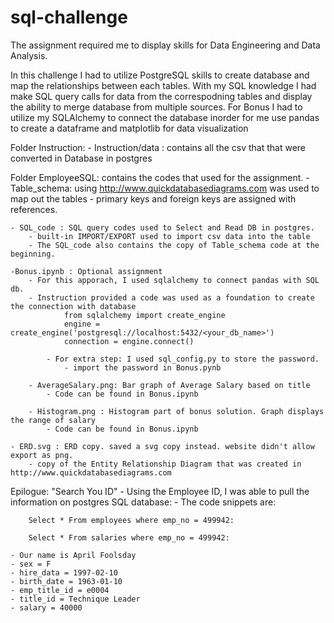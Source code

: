 # sql-challenge

The assignment required me to display skills for Data Engineering and Data Analysis.

In this challenge I had to utilize PostgreSQL skills to create database and map the relationships between each tables. With my SQL knowledge I had make SQL query calls for data from the correspodning tables and display the ability to merge database from multiple sources. For Bonus I had to utilize my SQLAlchemy to connect the database inorder for me use pandas to create a dataframe and matplotlib for data visualization


Folder Instruction: 
    - Instruction/data : contains all the csv that that were converted in Database in postgres

Folder EmployeeSQL: contains the codes that used for the assignment. 
    - Table_schema: using http://www.quickdatabasediagrams.com was used to map out the tables
        - primary keys and foreign keys are assigned with references.

    - SQL_code : SQL query codes used to Select and Read DB in postgres.
        - built-in IMPORT/EXPORT used to import csv data into the table
        - The SQL_code also contains the copy of Table_schema code at the beginning.
    
    -Bonus.ipynb : Optional assignment
        - For this apporach, I used sqlalchemy to connect pandas with SQL db.
        - Instruction provided a code was used as a foundation to create the connection with database
                from sqlalchemy import create_engine
                engine = create_engine('postgresql://localhost:5432/<your_db_name>')
                connection = engine.connect()

            - For extra step: I used sql_config.py to store the password. 
                - import the password in Bonus.pynb

        - AverageSalary.png: Bar graph of Average Salary based on title
            - Code can be found in Bonus.ipynb

        - Histogram.png : Histogram part of bonus solution. Graph displays the range of salary
            - Code can be found in Bonus.ipynb
    
    - ERD.svg : ERD copy. saved a svg copy instead. website didn't allow export as png.  
        - copy of the Entity Relationship Diagram that was created in http://www.quickdatabasediagrams.com 

        

Epilogue: "Search You ID" 
     - Using the Employee ID, I was able to pull the information on postgres SQL database: 
     - The code snippets are: 
        
        Select * From employees where emp_no = 499942:

        Select * From salaries where emp_no = 499942:
    
    - Our name is April Foolsday
    - sex = F
    - hire_data = 1997-02-10
    - birth_date = 1963-01-10
    - emp_title_id = e0004
    - title_id = Technique Leader
    - salary = 40000

        